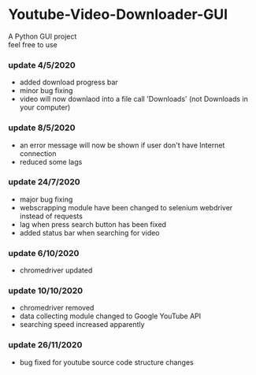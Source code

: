 # Youtube-Video-Downloader-GUI
A Python GUI project\
feel free to use

### update 4/5/2020
  - added download progress bar
  - minor bug fixing
  - video will now downlaod into a file call 'Downloads' (not Downloads in your computer)

### update 8/5/2020
  - an error message will now be shown if user don't have Internet connection
  - reduced some lags

### update 24/7/2020
  - major bug fixing
  - webscrapping module have been changed to selenium webdriver instead of requests
  - lag when press search button has been fixed
  - added status bar when searching for video

### update 6/10/2020
  - chromedriver updated

### update 10/10/2020
  - chromedriver removed
  - data collecting module changed to Google YouTube API
  - searching speed increased apparently

### update 26/11/2020
  - bug fixed for youtube source code structure changes
